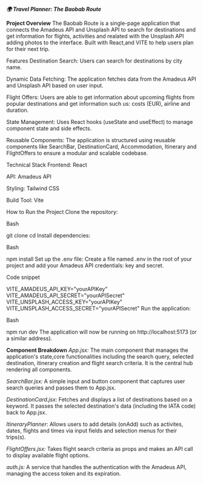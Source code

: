 ***🌍 Travel Planner: The Baobab Route***

**Project Overview**
The Baobab Route is a single-page application that connects the Amadeus API and Unsplash API to search for destinations and get information for flights, activities and realated with the Unsplash API adding photos to the interface. Built with React,and VITE to help users plan for their next trip.

Features
Destination Search: Users can search for destinations by city name.

Dynamic Data Fetching: The application fetches data from the Amadeus API and Unsplash API based on user input.

Flight Offers: Users are able to get information about upcoming flights from popular destinations and get information such us: costs (EUR), airline and duration.

State Management: Uses React hooks (useState and useEffect) to manage component state and side effects.

Reusable Components: The application is structured using reusable components like SearchBar, DestinationCard, Accommodation, Itinerary and FlightOffers to ensure a modular and scalable codebase.

Technical Stack
Frontend: React

API: Amadeus API

Styling: Tailwind CSS

Build Tool: Vite

How to Run the Project
Clone the repository:

Bash

git clone <repository-url>
cd <project-folder>
Install dependencies:

Bash

npm install
Set up the .env file:
Create a file named .env in the root of your project and add your Amadeus API credentials: key and secret.

Code snippet

VITE_AMADEUS_API_KEY="yourAPIKey"
VITE_AMADEUS_API_SECRET="yourAPISecret"
VITE_UNSPLASH_ACCESS_KEY="yourAPIKey"
VITE_UNSPLASH_ACCESS_SECRET="yourAPISecret"
Run the application:

Bash

npm run dev
The application will now be running on http://localhost:5173 (or a similar address).

**Component Breakdown**
*App.jsx:* The main component that manages the application's state,core functionalities including the search query, selected destination, itinerary creation and flight search criteria. It is the central hub rendering all components.

*SearchBar.jsx:* A simple input and button component that captures user search queries and passes them to App.jsx.

*DestinationCard.jsx:* Fetches and displays a list of destinations based on a keyword. It passes the selected destination's data (including the IATA code) back to App.jsx.

*ItineraryPlanner:* Allows users to add details (onAdd) such as activites, dates, flights and times via input fields and selection menus for their trips(s).

*FlightOffers.jsx:* Takes flight search criteria as props and makes an API call to display available flight options.

*auth.js:* A service that handles the authentication with the Amadeus API, managing the access token and its expiration.


